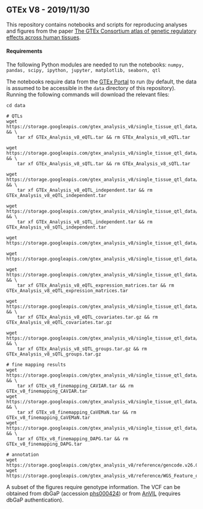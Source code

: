 ## GTEx V8 - 2019/11/30

This repository contains notebooks and scripts for reproducing analyses and figures from the paper [The GTEx Consortium atlas of genetic regulatory effects across human tissues](https://www.biorxiv.org/content/10.1101/787903v1).


#### Requirements
The following Python modules are needed to run the notebooks:
`numpy, pandas, scipy, ipython, jupyter, matplotlib, seaborn, qtl`

The notebooks require data from the [GTEx Portal](https://gtexportal.org) to run (by default, the data is assumed to be accessible in the `data` directory of this repository). Running the following commands will download the relevant files:
```
cd data

# QTLs
wget https://storage.googleapis.com/gtex_analysis_v8/single_tissue_qtl_data/GTEx_Analysis_v8_eQTL.tar && \
    tar xf GTEx_Analysis_v8_eQTL.tar && rm GTEx_Analysis_v8_eQTL.tar

wget https://storage.googleapis.com/gtex_analysis_v8/single_tissue_qtl_data/GTEx_Analysis_v8_sQTL.tar && \
    tar xf GTEx_Analysis_v8_sQTL.tar && rm GTEx_Analysis_v8_sQTL.tar

wget https://storage.googleapis.com/gtex_analysis_v8/single_tissue_qtl_data/GTEx_Analysis_v8_eQTL_independent.tar && \
    tar xf GTEx_Analysis_v8_eQTL_independent.tar && rm GTEx_Analysis_v8_eQTL_independent.tar

wget https://storage.googleapis.com/gtex_analysis_v8/single_tissue_qtl_data/GTEx_Analysis_v8_sQTL_independent.tar && \
    tar xf GTEx_Analysis_v8_sQTL_independent.tar && rm GTEx_Analysis_v8_sQTL_independent.tar

wget https://storage.googleapis.com/gtex_analysis_v8/single_tissue_qtl_data/GTEx_Analysis_v8_trans_eGenes_fdr05.txt

wget https://storage.googleapis.com/gtex_analysis_v8/single_tissue_qtl_data/GTEx_Analysis_v8_trans_sGenes_fdr05.txt

wget https://storage.googleapis.com/gtex_analysis_v8/single_tissue_qtl_data/GTEx_Analysis_v8_eQTL_expression_matrices.tar && \
    tar xf GTEx_Analysis_v8_eQTL_expression_matrices.tar && rm GTEx_Analysis_v8_eQTL_expression_matrices.tar

wget https://storage.googleapis.com/gtex_analysis_v8/single_tissue_qtl_data/GTEx_Analysis_v8_eQTL_covariates.tar.gz && \
    tar xf GTEx_Analysis_v8_eQTL_covariates.tar.gz && rm GTEx_Analysis_v8_eQTL_covariates.tar.gz

wget https://storage.googleapis.com/gtex_analysis_v8/single_tissue_qtl_data/GTEx_Analysis_v8_sQTL_groups.tar.gz && \
    tar xf GTEx_Analysis_v8_sQTL_groups.tar.gz && rm GTEx_Analysis_v8_sQTL_groups.tar.gz

# fine mapping results
wget https://storage.googleapis.com/gtex_analysis_v8/single_tissue_qtl_data/GTEx_v8_finemapping_CAVIAR.tar && \
    tar xf GTEx_v8_finemapping_CAVIAR.tar && rm GTEx_v8_finemapping_CAVIAR.tar
wget https://storage.googleapis.com/gtex_analysis_v8/single_tissue_qtl_data/GTEx_v8_finemapping_CaVEMaN.tar && \
    tar xf GTEx_v8_finemapping_CaVEMaN.tar && rm GTEx_v8_finemapping_CaVEMaN.tar
wget https://storage.googleapis.com/gtex_analysis_v8/single_tissue_qtl_data/GTEx_v8_finemapping_DAPG.tar && \
    tar xf GTEx_v8_finemapping_DAPG.tar && rm GTEx_v8_finemapping_DAPG.tar

# annotation
wget https://storage.googleapis.com/gtex_analysis_v8/reference/gencode.v26.GRCh38.genes.gtf
wget https://storage.googleapis.com/gtex_analysis_v8/reference/WGS_Feature_overlap_collapsed_VEP_short_4torus.MAF01.txt.gz
```

A subset of the figures require genotype information. The VCF can be obtained from dbGaP (accession [phs000424](https://www.ncbi.nlm.nih.gov/projects/gap/cgi-bin/study.cgi?study_id=phs000424)) or from [AnVIL](https://anvil.terra.bio/#workspaces/anvil-datastorage/AnVIL_GTEx_V8_hg38) (requires dbGaP authentication).
